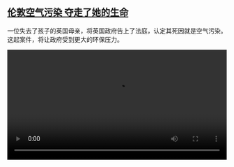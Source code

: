 <!--1637484425000-->
[伦敦空气污染 夺走了她的生命](https://www.dw.com/zh/%E4%BC%A6%E6%95%A6%E7%A9%BA%E6%B0%94%E6%B1%A1%E6%9F%93%20%E5%A4%BA%E8%B5%B0%E4%BA%86%E5%A5%B9%E7%9A%84%E7%94%9F%E5%91%BD/a-59846600)
------

<p>一位失去了孩子的英国母亲，将英国政府告上了法庭，认定其死因就是空气污染。这起案件，将让政府受到更大的环保压力。 </small></p><video src="https://tvdownloaddw-a.akamaihd.net/dwtv_video/flv/vdt_zh/2021/bchi211117_002_ellaasthma_01r_sd_sor.mp4" controls style="width:100%"></video>
